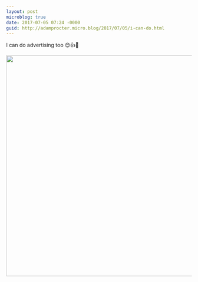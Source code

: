 ```yaml
---
layout: post
microblog: true
date: 2017-07-05 07:24 -0000
guid: http://adamprocter.micro.blog/2017/07/05/i-can-do.html
---
```

I can do advertising too 😊👍🚂

<img src="http://adamprocter.micro.blog/uploads/2017/ce61d0fea5.jpg" width="600" height="600" />
